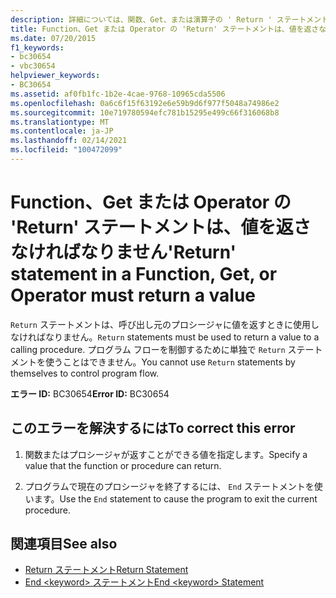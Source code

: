 ```yaml
---
description: 詳細については、関数、Get、または演算子の ' Return ' ステートメントは値を返す必要があります
title: Function、Get または Operator の 'Return' ステートメントは、値を返さなければなりません
ms.date: 07/20/2015
f1_keywords:
- bc30654
- vbc30654
helpviewer_keywords:
- BC30654
ms.assetid: af0fb1fc-1b2e-4cae-9768-10965cda5506
ms.openlocfilehash: 0a6c6f15f63192e6e59b9d6f977f5048a74986e2
ms.sourcegitcommit: 10e719780594efc781b15295e499c66f316068b8
ms.translationtype: MT
ms.contentlocale: ja-JP
ms.lasthandoff: 02/14/2021
ms.locfileid: "100472099"
---
```

# <a name="return-statement-in-a-function-get-or-operator-must-return-a-value"></a><span data-ttu-id="06958-103">Function、Get または Operator の 'Return' ステートメントは、値を返さなければなりません</span><span class="sxs-lookup"><span data-stu-id="06958-103">'Return' statement in a Function, Get, or Operator must return a value</span></span>

<span data-ttu-id="06958-104">`Return` ステートメントは、呼び出し元のプロシージャに値を返すときに使用しなければなりません。</span><span class="sxs-lookup"><span data-stu-id="06958-104">`Return` statements must be used to return a value to a calling procedure.</span></span> <span data-ttu-id="06958-105">プログラム フローを制御するために単独で `Return` ステートメントを使うことはできません。</span><span class="sxs-lookup"><span data-stu-id="06958-105">You cannot use `Return` statements by themselves to control program flow.</span></span>  
  
 <span data-ttu-id="06958-106">**エラー ID:** BC30654</span><span class="sxs-lookup"><span data-stu-id="06958-106">**Error ID:** BC30654</span></span>  
  
## <a name="to-correct-this-error"></a><span data-ttu-id="06958-107">このエラーを解決するには</span><span class="sxs-lookup"><span data-stu-id="06958-107">To correct this error</span></span>  
  
1. <span data-ttu-id="06958-108">関数またはプロシージャが返すことができる値を指定します。</span><span class="sxs-lookup"><span data-stu-id="06958-108">Specify a value that the function or procedure can return.</span></span>  
  
2. <span data-ttu-id="06958-109">プログラムで現在のプロシージャを終了するには、 `End` ステートメントを使います。</span><span class="sxs-lookup"><span data-stu-id="06958-109">Use the `End` statement to cause the program to exit the current procedure.</span></span>  
  
## <a name="see-also"></a><span data-ttu-id="06958-110">関連項目</span><span class="sxs-lookup"><span data-stu-id="06958-110">See also</span></span>

- [<span data-ttu-id="06958-111">Return ステートメント</span><span class="sxs-lookup"><span data-stu-id="06958-111">Return Statement</span></span>](../language-reference/statements/return-statement.md)
- [<span data-ttu-id="06958-112">End \<keyword> ステートメント</span><span class="sxs-lookup"><span data-stu-id="06958-112">End \<keyword> Statement</span></span>](../language-reference/statements/end-keyword-statement.md)
